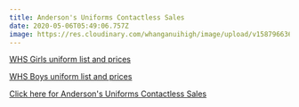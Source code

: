 ```yaml
---
title: Anderson's Uniforms Contactless Sales
date: 2020-05-06T05:49:06.757Z
image: https://res.cloudinary.com/whanganuihigh/image/upload/v1587966369/News/Anderson_uniform_sign.png
---
```

[WHS Girls uniform list and prices](https://res.cloudinary.com/whanganuihigh/image/upload/v1588732423/News/WHS_GIRLS_ORDER_FORM.pdf)



[WHS Boys uniform list and prices](https://res.cloudinary.com/whanganuihigh/image/upload/v1588732415/News/WHS_BOYS_ORDER_FORM.pdf)





[Click here for Anderson's Uniforms Contactless Sales](https://res.cloudinary.com/whanganuihigh/image/upload/v1587959934/News/ANDERSONS_UNIFORMS_CONTACTLESS_SALES.pdf)